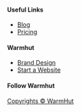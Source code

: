 <footer class="center-text">
    <div class="flex-panel">
      <div class="flex-item trio">
        <h4>Useful Links</h4>
        <ul>
          <li><a href="/blog/" title = 'Read our blog'>Blog</a></li>
           <li><a href = '/contact-us/' title = 'enquire about our pricing'>Pricing</a></li>
        </ul>
      </div>
      <div class="flex-item trio">
        <h4>Warmhut</h4>
        <ul>
          <li><a href="/solutions/brand/" title = ''>Brand Design</a></li>
          <li><a href="/solutions/web/" title = 'start or upgrade your website'>Start a Website</a></li>
        </ul>
      </div>
      <div class="flex-item trio">
        <h4>Follow Warmhut</h4>
        <div class = 'flex-panel' id = 'footer-social'>
          <a href = '{{site.facebook}}' target = '_blank' class = 'flex-item quad'><i class='icon icon-facebook facebook' aria-hidden='true'></i></a>
          <a href = '{{site.twitter}}' target = '_blank' class = 'flex-item duo'><i class='icon icon-twitter twitter' aria-hidden='true'></i></a>   
        </div>
      </div>
    </div>
    <p class = 'center-text'>
      <a href = '/'>Copyrights  &copy; <span class = 'thisYear'></span> WarmHut</a>
    </p>
    <script src="https://ajax.googleapis.com/ajax/libs/jquery/3.1.0/jquery.min.js"></script>
    <script>
     {% include index.js %}
    </script>
</footer>
